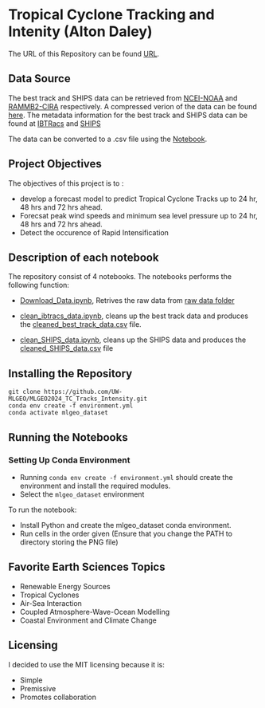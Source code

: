 # Tropical Cyclone Tracking and Intenity (Alton Daley)


The URL of this Repository can be found [URL](https://github.com/UW-MLGEO/MLGEO2024_TC_Tracks_Intensity).

## Data Source

The best track and SHIPS data can be retrieved from  [NCEI-NOAA](https://www.ncei.noaa.gov/data/international-best-track-archive-for-climate-stewardship-ibtracs/v04r01/access/csv/ibtracs.NA.list.v04r01.csv) and [RAMMB2-CIRA](https://rammb-data.cira.colostate.edu/ships/data/AL/lsdiaga_1982_2023_sat_ts_7day.txt) respectively. A compressed verion of the data can be found [here](https://github.com/UW-MLGEO/MLGEO2024_TC_Tracks_Intensity/tree/dev/data/raw). The metadata information for the best track and SHIPS data can be found at [IBTRacs](https://www.ncei.noaa.gov/sites/g/files/anmtlf171/files/2024-07/IBTrACS_version4r01_Technical_Details.pdf) and [SHIPS](https://rammb-data.cira.colostate.edu/ships/data/ships_predictor_file.pdf)

The data can be converted to a .csv file using the [Notebook](https://github.com/UW-MLGEO/MLGEO2024_TC_Tracks_Intensity/blob/dev/notebooks/Download_Data.ipynb). 

## Project Objectives

The objectives of this project is to :
-   develop a forecast model to predict Tropical Cyclone Tracks up to 24 hr, 48 hrs and 72 hrs ahead.
-   Forecsat peak wind speeds and minimum sea level pressure up to 24 hr, 48 hrs and 72 hrs ahead.
-   Detect the occurence of Rapid Intensification

## Description of each notebook

The repository consist of 4 notebooks. The notebooks performs the following function:

- [Download_Data.ipynb](https://github.com/UW-MLGEO/MLGEO2024_TC_Tracks_Intensity/blob/dev/notebooks/Download_Data.ipynb), Retrives the raw data from [raw data folder](https://github.com/UW-MLGEO/MLGEO2024_TC_Tracks_Intensity/blob/dev/data/raw/raw_data.tar.gz)

- [clean_ibtracs_data.ipynb](https://github.com/UW-MLGEO/MLGEO2024_TC_Tracks_Intensity/blob/dev/notebooks/clean_SHIPS_data.ipynb), cleans up the best track data and produces the [cleaned_best_track_data.csv](https://github.com/UW-MLGEO/MLGEO2024_TC_Tracks_Intensity/blob/dev/data/clean/cleaned_best_track_data.csv) file.

- [clean_SHIPS_data.ipynb](https://github.com/UW-MLGEO/MLGEO2024_TC_Tracks_Intensity/blob/dev/notebooks/clean_SHIPS_data.ipynb), cleans up the SHIPS data and produces the [cleaned_SHIPS_data.csv](https://github.com/UW-MLGEO/MLGEO2024_TC_Tracks_Intensity/blob/dev/data/clean/cleaned_SHIPS_data.csv) file

## Installing the Repository
```
git clone https://github.com/UW-MLGEO/MLGEO2024_TC_Tracks_Intensity.git
conda env create -f environment.yml
conda activate mlgeo_dataset
```


## Running the Notebooks

### Setting Up Conda Environment
- Running `conda env create -f environment.yml` should create the environment and install the required modules.
- Select the `mlgeo_dataset` environment

To run the notebook:
- Install Python and create the mlgeo_dataset conda environment.
- Run cells in the order given (Ensure that you change the PATH to directory storing the PNG file)

## Favorite Earth Sciences Topics

- Renewable Energy Sources
- Tropical Cyclones
- Air-Sea Interaction
- Coupled Atmosphere-Wave-Ocean Modelling
- Coastal Environment and Climate Change

## Licensing

I decided to use the MIT licensing because it is:

- Simple
- Premissive
- Promotes collaboration
